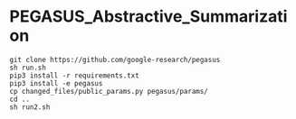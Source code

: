 # PEGASUS_Abstractive_Summarization
`
git clone https://github.com/google-research/pegasus
`
<br />
`
sh run.sh
`
<br />
`
pip3 install -r requirements.txt
`
<br />
`
pip3 install -e pegasus
`
<br />
`
cp changed_files/public_params.py pegasus/params/
`
<br />
`
cd ..
`
<br />
`
sh run2.sh
`